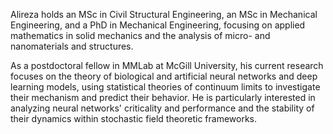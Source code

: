 Alireza holds an MSc in Civil Structural Engineering, an MSc in Mechanical Engineering, and a PhD in Mechanical Engineering, focusing on applied mathematics in solid mechanics and the analysis of micro- and nanomaterials and structures. 

As a postdoctoral fellow in MMLab at McGill University, his current research focuses on the theory of biological and artificial neural networks and deep learning models, using statistical theories of continuum limits to investigate their mechanism and predict their behavior. He is particularly interested in analyzing neural networks' criticality and performance and the stability of their dynamics within stochastic field theoretic frameworks.